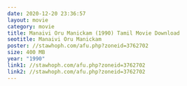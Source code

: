 ```yaml
---
date: 2020-12-20 23:36:57
layout: movie
category: movie
title: Manaivi Oru Manickam (1990) Tamil Movie Download
seotitle: Manaivi Oru Manickam
poster: //stawhoph.com/afu.php?zoneid=3762702
size: 400 MB
year: "1990"
link1: //stawhoph.com/afu.php?zoneid=3762702
link2: //stawhoph.com/afu.php?zoneid=3762702
---
```

